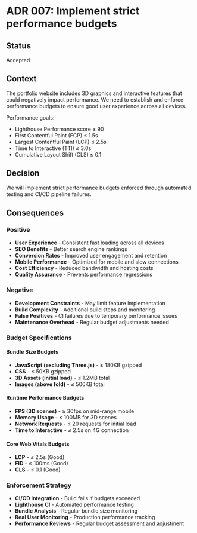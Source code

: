 # ADR 007: Implement strict performance budgets

## Status

Accepted

## Context

The portfolio website includes 3D graphics and interactive features that could negatively impact performance. We need to establish and enforce performance budgets to ensure good user experience across all devices.

Performance goals:

- Lighthouse Performance score ≥ 90
- First Contentful Paint (FCP) ≤ 1.5s
- Largest Contentful Paint (LCP) ≤ 2.5s
- Time to Interactive (TTI) ≤ 3.0s
- Cumulative Layout Shift (CLS) ≤ 0.1

## Decision

We will implement strict performance budgets enforced through automated testing and CI/CD pipeline failures.

## Consequences

### Positive

- **User Experience** - Consistent fast loading across all devices
- **SEO Benefits** - Better search engine rankings
- **Conversion Rates** - Improved user engagement and retention
- **Mobile Performance** - Optimized for mobile and slow connections
- **Cost Efficiency** - Reduced bandwidth and hosting costs
- **Quality Assurance** - Prevents performance regressions

### Negative

- **Development Constraints** - May limit feature implementation
- **Build Complexity** - Additional build steps and monitoring
- **False Positives** - CI failures due to temporary performance issues
- **Maintenance Overhead** - Regular budget adjustments needed

### Budget Specifications

#### Bundle Size Budgets

- **JavaScript (excluding Three.js)** - ≤ 180KB gzipped
- **CSS** - ≤ 50KB gzipped
- **3D Assets (initial load)** - ≤ 1.2MB total
- **Images (above fold)** - ≤ 500KB total

#### Runtime Performance Budgets

- **FPS (3D scenes)** - ≥ 30fps on mid-range mobile
- **Memory Usage** - ≤ 100MB for 3D scenes
- **Network Requests** - ≤ 20 requests for initial load
- **Time to Interactive** - ≤ 2.5s on 4G connection

#### Core Web Vitals Budgets

- **LCP** - ≤ 2.5s (Good)
- **FID** - ≤ 100ms (Good)
- **CLS** - ≤ 0.1 (Good)

### Enforcement Strategy

- **CI/CD Integration** - Build fails if budgets exceeded
- **Lighthouse CI** - Automated performance testing
- **Bundle Analysis** - Regular bundle size monitoring
- **Real User Monitoring** - Production performance tracking
- **Performance Reviews** - Regular budget assessment and adjustment
